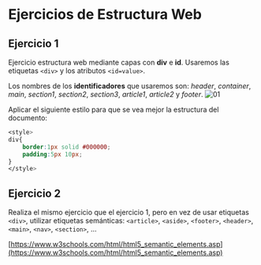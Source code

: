 # Ejercicios de Estructura Web

## Ejercicio 1

Ejercicio estructura web mediante capas con __div__ e __id__. Usaremos las etiquetas `<div>` y los atributos `<id=value>`.

Los nombres de los __identificadores__ que usaremos son: _header_, _container_, _main_, _section1_, _section2_, _section3_, _article1_, _article2_ y _footer_.
![][01]

Aplicar el siguiente estilo para que se vea mejor la estructura del documento:

```css
<style>
div{
	border:1px solid #000000;
	padding:5px 10px;
}
</style>
```

## Ejercicio 2

Realiza el mismo ejercicio que el ejercicio 1, pero en vez de usar etiquetas `<div>`, utilizar etiquetas semánticas: `<article>`, `<aside>`, `<footer>`,  `<header>`, `<main>`, `<nav>`, `<section>`, ...

[https://www.w3schools.com/html/html5_semantic_elements.asp](https://www.w3schools.com/html/html5_semantic_elements.asp)

[01]: ./ejercicio-estructura-web01.jpg "01"
